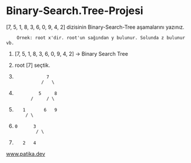 # Binary-Search.Tree-Projesi


   [7, 5, 1, 8, 3, 6, 0, 9, 4, 2] dizisinin Binary-Search-Tree aşamalarını yazınız.

        Örnek: root x'dir. root'un sağından y bulunur. Solunda z bulunur vb.
 
 1. [7, 5, 1, 8, 3, 6, 0, 9, 4, 2] -> Binary Search Tree

 2. root [7] seçtik.

 3.	 			    7
			      /   \
 4. 			 5	   8
		   	  /	    / \
 5.		   1	   6   9
		    / \
 6.		0	   3
			    / \
 7.		   2   4




   www.patika.dev
